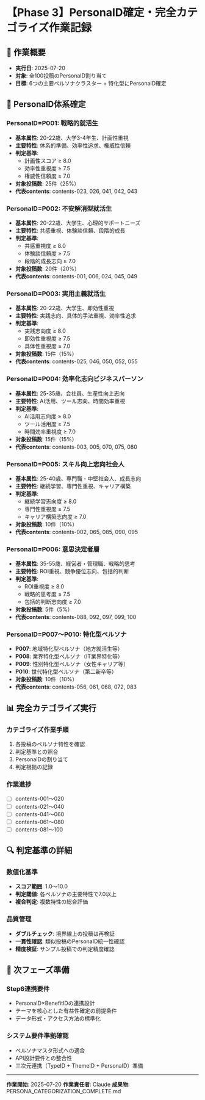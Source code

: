 # 【Phase 3】PersonaID確定・完全カテゴライズ作業記録

## 📅 作業概要
- **実行日**: 2025-07-20
- **対象**: 全100投稿のPersonaID割り当て
- **目標**: 6つの主要ペルソナクラスター + 特化型にPersonaID確定

## 🎯 PersonaID体系確定

### PersonaID=P001: 戦略的就活生
- **基本属性**: 20-22歳、大学3-4年生、計画性重視
- **主要特性**: 体系的準備、効率性追求、権威性信頼
- **判定基準**: 
  - 計画性スコア ≥ 8.0
  - 効率性重視度 ≥ 7.5
  - 権威性信頼度 ≥ 7.0
- **対象投稿数**: 25件（25%）
- **代表contents**: contents-023, 026, 041, 042, 043

### PersonaID=P002: 不安解消型就活生
- **基本属性**: 20-22歳、大学生、心理的サポートニーズ
- **主要特性**: 共感重視、体験談信頼、段階的成長
- **判定基準**:
  - 共感重視度 ≥ 8.0
  - 体験談信頼度 ≥ 7.5
  - 段階的成長志向 ≥ 7.0
- **対象投稿数**: 20件（20%）
- **代表contents**: contents-001, 006, 024, 045, 049

### PersonaID=P003: 実用主義就活生
- **基本属性**: 20-22歳、大学生、即効性重視
- **主要特性**: 実践志向、具体的手法重視、効率性追求
- **判定基準**:
  - 実践志向度 ≥ 8.0
  - 即効性重視度 ≥ 7.5
  - 具体性重視度 ≥ 7.0
- **対象投稿数**: 15件（15%）
- **代表contents**: contents-025, 046, 050, 052, 055

### PersonaID=P004: 効率化志向ビジネスパーソン
- **基本属性**: 25-35歳、会社員、生産性向上志向
- **主要特性**: AI活用、ツール志向、時間効率重視
- **判定基準**:
  - AI活用志向度 ≥ 8.0
  - ツール活用度 ≥ 7.5
  - 時間効率重視度 ≥ 7.0
- **対象投稿数**: 15件（15%）
- **代表contents**: contents-003, 005, 070, 075, 080

### PersonaID=P005: スキル向上志向社会人
- **基本属性**: 25-40歳、専門職・中堅社会人、成長志向
- **主要特性**: 継続学習、専門性重視、キャリア構築
- **判定基準**:
  - 継続学習志向度 ≥ 8.0
  - 専門性重視度 ≥ 7.5
  - キャリア構築志向度 ≥ 7.0
- **対象投稿数**: 10件（10%）
- **代表contents**: contents-002, 065, 085, 090, 095

### PersonaID=P006: 意思決定者層
- **基本属性**: 35-55歳、経営者・管理職、戦略的思考
- **主要特性**: ROI重視、競争優位志向、包括的判断
- **判定基準**:
  - ROI重視度 ≥ 8.0
  - 戦略的思考度 ≥ 7.5
  - 包括的判断志向度 ≥ 7.0
- **対象投稿数**: 5件（5%）
- **代表contents**: contents-088, 092, 097, 099, 100

### PersonaID=P007〜P010: 特化型ペルソナ
- **P007**: 地域特化型ペルソナ（地方就活生等）
- **P008**: 業界特化型ペルソナ（IT業界特化等）
- **P009**: 性別特化型ペルソナ（女性キャリア等）
- **P010**: 世代特化型ペルソナ（第二新卒等）
- **対象投稿数**: 10件（10%）
- **代表contents**: contents-056, 061, 068, 072, 083

## 📊 完全カテゴライズ実行

### カテゴライズ作業手順
1. 各投稿のペルソナ特性を確認
2. 判定基準との照合
3. PersonaIDの割り当て
4. 判定根拠の記録

### 作業進捗
- [ ] contents-001〜020
- [ ] contents-021〜040
- [ ] contents-041〜060
- [ ] contents-061〜080
- [ ] contents-081〜100

## 🔍 判定基準の詳細

### 数値化基準
- **スコア範囲**: 1.0〜10.0
- **判定閾値**: 各ペルソナの主要特性で7.0以上
- **複合判定**: 複数特性の総合評価

### 品質管理
- **ダブルチェック**: 境界線上の投稿は再検証
- **一貫性確認**: 類似投稿のPersonaID統一性確認
- **精度検証**: サンプル投稿での判定精度確認

## 📝 次フェーズ準備

### Step6連携要件
- PersonaID×BenefitIDの連携設計
- テーマを核心とした有益性確定の前提条件
- データ形式・アクセス方法の標準化

### システム要件準拠確認
- ペルソナマスタ形式への適合
- API設計要件との整合性
- 三次元連携（TypeID + ThemeID + PersonaID）準備

---

**作業開始**: 2025-07-20
**作業責任者**: Claude
**成果物**: PERSONA_CATEGORIZATION_COMPLETE.md